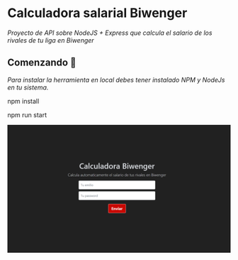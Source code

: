 # Calculadora salarial Biwenger

_Proyecto de API sobre NodeJS + Express que calcula el salario de los rivales de tu liga en Biwenger_

## Comenzando 🚀

_Para instalar la herramienta en local debes tener instalado NPM y NodeJs en tu sistema._

npm install

npm run start

![alt text](public/img/screenshot.png)

